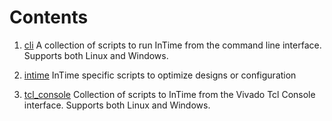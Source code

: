 # Contents

1. [cli](cli/) 
A collection of scripts to run InTime from the command line interface. Supports both Linux and Windows.

2. [intime](intime/)
InTime specific scripts to optimize designs or configuration

3. [tcl_console](tcl_console/)
Collection of scripts to InTime from the Vivado Tcl Console interface. Supports both Linux and Windows.
